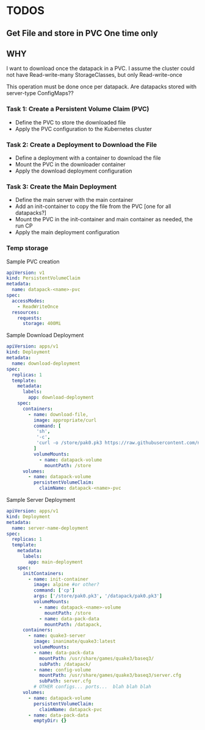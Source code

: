 # TODOS
## Get File and store in PVC One time only
## WHY
I want to download once the datapack in a PVC. I assume the cluster could not have Read-write-many StorageClasses, but only Read-write-once

This operation must be done once per datapack. Are datapacks stored with server-type ConfigMaps?? 
### Task 1: Create a Persistent Volume Claim (PVC)

- Define the PVC to store the downloaded file
- Apply the PVC configuration to the Kubernetes cluster

### Task 2: Create a Deployment to Download the File

- Define a deployment with a container to download the file
- Mount the PVC in the downloader container
- Apply the download deployment configuration

### Task 3: Create the Main Deployment

- Define the main server with the main container
- Add an init-container to copy the file from the PVC \[one for all datapacks?\]
- Mount the PVC in the init-container and main container as needed, the run CP
- Apply the main deployment configuration

### Temp storage

Sample PVC creation

```yaml
apiVersion: v1
kind: PersistentVolumeClaim
metadata:
  name: datapack-<name>-pvc
spec:
  accessModes:
    - ReadWriteOnce
  resources:
    requests:
      storage: 400Mi
```
Sample Download Deployment
```yaml
apiVersion: apps/v1
kind: Deployment
metadata:
  name: download-deployment
spec:
  replicas: 1
  template:
    metadata:
      labels:
        app: download-deployment
    spec:
      containers:
        - name: download-file,
          image: appropriate/curl
          command: [
           'sh',
           '-c',
           'curl -o /store/pak0.pk3 https://raw.githubusercontent.com/nrempel/q3-server/master/baseq3/pak0.pk3',
          ]
          volumeMounts:
            - name: datapack-volume
              mountPath: /store
      volumes:
        - name: datapack-volume
          persistentVolumeClaim:
            claimName: datapack-<name>-pvc
```
Sample Server Deployment
```yaml
apiVersion: apps/v1
kind: Deployment
metadata:
  name: server-name-deployment
spec:
  replicas: 1
  template:
    metadata:
      labels:
        app: main-deployment
    spec:
      initContainers:
        - name: init-container
          image: alpine #or other?
          command: ['cp']
          args: ['/store/pak0.pk3', '/datapack/pak0.pk3']
          volumeMounts:
            - name: datapack-<name>-volume
              mountPath: /store
            - name: data-pack-data
              mountPath: /datapack,
      containers:
        - name: quake3-server
          image: inanimate/quake3:latest
          volumeMounts:
          - name: data-pack-data
            mountPath: /usr/share/games/quake3/baseq3/
            subPath: /datapack/
          - name: config-volume
            mountPath: /usr/share/games/quake3/baseq3/server.cfg
            subPath: server.cfg
          # OTHER configs... ports...  blah blah blah
      volumes:
        - name: datapack-volume
          persistentVolumeClaim:
            claimName: datapack-pvc
        - name: data-pack-data
          emptyDir: {}
```